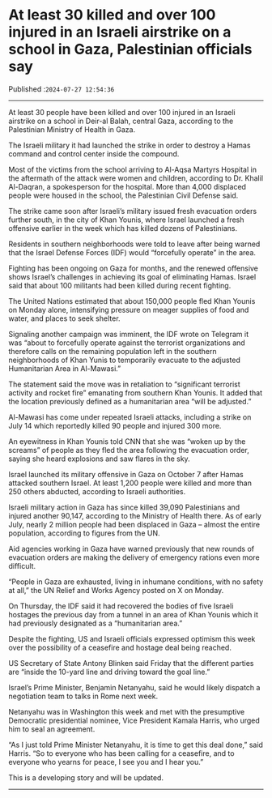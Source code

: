 # At least 30 killed and over 100 injured in an Israeli airstrike on a school in Gaza, Palestinian officials say

Published :`2024-07-27 12:54:36`

---

At least 30 people have been killed and over 100 injured in an Israeli airstrike on a school in Deir-al Balah, central Gaza, according to the Palestinian Ministry of Health in Gaza.

The Israeli military it had launched the strike in order to destroy a Hamas command and control center inside the compound.

Most of the victims from the school arriving to Al-Aqsa Martyrs Hospital in the aftermath of the attack were women and children, according to Dr. Khalil Al-Daqran, a spokesperson for the hospital. More than 4,000 displaced people were housed in the school, the Palestinian Civil Defense said.

The strike came soon after Israeli’s military issued fresh evacuation orders further south, in the city of Khan Younis, where Israel launched a fresh offensive earlier in the week which has killed dozens of Palestinians.

Residents in southern neighborhoods were told to leave after being warned that the Israel Defense Forces (IDF) would “forcefully operate” in the area.

Fighting has been ongoing on Gaza for months, and the renewed offensive shows Israel’s challenges in achieving its goal of eliminating Hamas. Israel said that about 100 militants had been killed during recent fighting.

The United Nations estimated that about 150,000 people fled Khan Younis on Monday alone, intensifying pressure on meager supplies of food and water, and places to seek shelter.

Signaling another campaign was imminent, the IDF wrote on Telegram it was “about to forcefully operate against the terrorist organizations and therefore calls on the remaining population left in the southern neighborhoods of Khan Yunis to temporarily evacuate to the adjusted Humanitarian Area in Al-Mawasi.”

The statement said the move was in retaliation to “significant terrorist activity and rocket fire” emanating from southern Khan Younis. It added that the location previously defined as a humanitarian area “will be adjusted.”

Al-Mawasi has come under repeated Israeli attacks, including a strike on July 14 which reportedly killed 90 people and injured 300 more.

An eyewitness in Khan Younis told CNN that she was “woken up by the screams” of people as they fled the area following the evacuation order, saying she heard explosions and saw flares in the sky.

Israel launched its military offensive in Gaza on October 7 after Hamas attacked southern Israel. At least 1,200 people were killed and more than 250 others abducted, according to Israeli authorities.

Israeli military action in Gaza has since killed 39,090 Palestinians and injured another 90,147, according to the Ministry of Health there. As of early July, nearly 2 million people had been displaced in Gaza – almost the entire population, according to figures from the UN.

Aid agencies working in Gaza have warned previously that new rounds of evacuation orders are making the delivery of emergency rations even more difficult.

“People in Gaza are exhausted, living in inhumane conditions, with no safety at all,” the UN Relief and Works Agency posted on X on Monday.

On Thursday, the IDF said it had recovered the bodies of five Israeli hostages the previous day from a tunnel in an area of Khan Younis which it had previously designated as a “humanitarian area.”

Despite the fighting, US and Israeli officials expressed optimism this week over the possibility of a ceasefire and hostage deal being reached.

US Secretary of State Antony Blinken said Friday that the different parties are “inside the 10-yard line and driving toward the goal line.”

Israel’s Prime Minister, Benjamin Netanyahu, said he would likely dispatch a negotiation team to talks in Rome next week.

Netanyahu was in Washington this week and met with the presumptive Democratic presidential nominee, Vice President Kamala Harris, who urged him to seal an agreement.

“As I just told Prime Minister Netanyahu, it is time to get this deal done,” said Harris. “So to everyone who has been calling for a ceasefire, and to everyone who yearns for peace, I see you and I hear you.”

This is a developing story and will be updated.

---

